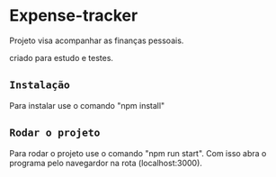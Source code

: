 # Expense-tracker

Projeto visa acompanhar as finanças pessoais.

criado para estudo e testes.


## `Instalação`

Para instalar use o comando "npm install"

## `Rodar o projeto`

Para rodar o projeto use o comando "npm run start". Com isso abra o programa pelo navegardor na rota (localhost:3000).